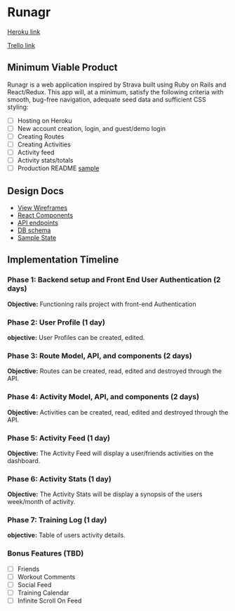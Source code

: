 # Runagr

[Heroku link][heroku]

[Trello link][trello]

[heroku]: https://runagr.herokuapp.com/
[trello]: https://trello.com/b/Bt4zMNjc/runagr

## Minimum Viable Product

Runagr is a web application inspired by Strava built using Ruby on Rails
and React/Redux.  This app will, at a minimum, satisfy the
following criteria with smooth, bug-free navigation, adequate seed data and
sufficient CSS styling:

- [ ] Hosting on Heroku
- [ ] New account creation, login, and guest/demo login
- [ ] Creating Routes
- [ ] Creating Activities
- [ ] Activity feed
- [ ] Activity stats/totals
- [ ] Production README [sample](docs/production_readme.md)

## Design Docs
* [View Wireframes][wireframes]
* [React Components][components]
* [API endpoints][api-endpoints]
* [DB schema][schema]
* [Sample State][sample-state]

[wireframes]: docs/wireframes
[components]: docs/component-hierarchy.md
[sample-state]: docs/sample-state.md
[api-endpoints]: docs/api-endpoints.md
[schema]: docs/schema.md

## Implementation Timeline

### Phase 1: Backend setup and Front End User Authentication (2 days)

**Objective:** Functioning rails project with front-end Authentication

### Phase 2: User Profile (1 day)

**objective:** User Profiles can be created, edited.

### Phase 3: Route Model, API, and components (2 days)

**Objective:** Routes can be created, read, edited and destroyed through the API.

### Phase 4: Activity Model, API, and components (2 days)

**Objective:** Activities can be created, read, edited and destroyed through the API.

### Phase 5: Activity Feed (1 day)

**Objective:** The Activity Feed will display a user/friends activities on the dashboard.

### Phase 6: Activity Stats (1 day)

**Objective:** The Activity Stats will be display a synopsis of the users week/month of activity.

### Phase 7: Training Log (1 day)

**objective:** Table of users activity details.


### Bonus Features (TBD)
- [ ] Friends
- [ ] Workout Comments
- [ ] Social Feed
- [ ] Training Calendar
- [ ] Infinite Scroll On Feed
